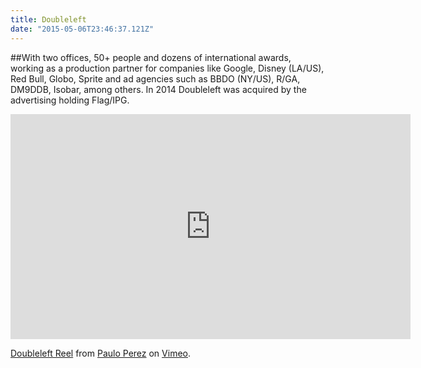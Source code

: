 ```yaml
---
title: Doubleleft
date: "2015-05-06T23:46:37.121Z"
---
```


##With two offices, 50+ people and dozens of international awards, working as a production partner for companies like Google, Disney (LA/US), Red Bull, Globo, Sprite and ad agencies such as BBDO (NY/US), R/GA, DM9DDB, Isobar, among others. In 2014 Doubleleft was acquired by the advertising holding Flag/IPG.

<iframe src="https://player.vimeo.com/video/386653221" width="640" height="360" frameborder="0" allow="autoplay; fullscreen" allowfullscreen></iframe>
<p><a href="https://vimeo.com/386653221">Doubleleft Reel</a> from <a href="https://vimeo.com/user380036">Paulo Perez</a> on <a href="https://vimeo.com">Vimeo</a>.</p>
